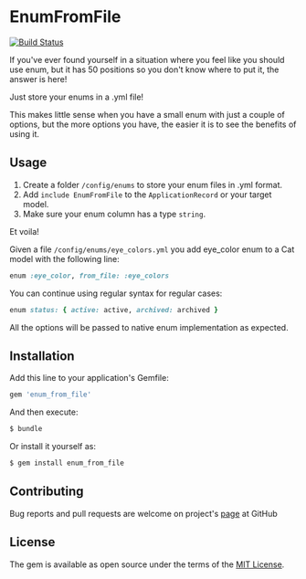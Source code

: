 # EnumFromFile

[![Build Status](https://semaphoreci.com/api/v1/andrewr224/enum-from-file/branches/master/badge.svg)](https://semaphoreci.com/andrewr224/enum-from-file)

If you've ever found yourself in a situation where you feel like you should use enum, but it has 50 positions so you don't know where to put it, the answer is here!

Just store your enums in a .yml file!

This makes little sense when you have a small enum with just a couple of options, but the more options you have, the easier it is to see the benefits of using it.

## Usage
1. Create a folder `/config/enums` to store your enum files in .yml format.
2. Add `include EnumFromFile` to the `ApplicationRecord` or your target model.
3. Make sure your enum column has a type `string`.

Et voila!

Given a file `/config/enums/eye_colors.yml` you add eye_color enum to a Cat model with the following line:
```ruby
enum :eye_color, from_file: :eye_colors
```

You can continue using regular syntax for regular cases:
```ruby
enum status: { active: active, archived: archived }
```

All the options will be passed to native enum implementation as expected.

## Installation
Add this line to your application's Gemfile:

```ruby
gem 'enum_from_file'
```

And then execute:
```bash
$ bundle
```

Or install it yourself as:
```bash
$ gem install enum_from_file
```

## Contributing
Bug reports and pull requests are welcome on project's [page](https://github.com/andrewr224/enum-from-file) at GitHub

## License
The gem is available as open source under the terms of the [MIT License](https://opensource.org/licenses/MIT).
